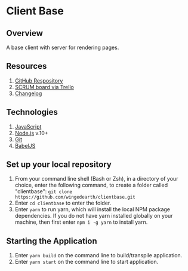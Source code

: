 # Client Base

## Overview
A base client with server for rendering pages.

## Resources

1. [GitHub Respository](https://github.com/wingedearth/clientbase)
2. [SCRUM board via Trello](https://trello.com/b/Tv0nPeWX/client-base)
3. [Changelog](https://github.com/wingedearth/clientbase/blob/master/CHANGELOG.md)

## Technologies

1. [JavaScript](https://developer.mozilla.org/en-US/docs/Web/JavaScript)
2. [Node.js](https://nodejs.org) v.10+
3. [Git](https://git-scm.com)
4. [BabelJS](http://babeljs.io)

## Set up your local repository

1. From your command line shell (Bash or Zsh), in a directory of your choice, enter the following command, to create a folder called "clientbase": ```git clone https://github.com/wingedearth/clientbase.git```
2. Enter ```cd clientbase``` to enter the folder.
3. Enter ```yarn``` to run yarn, which will install the local NPM package dependencies. If you do not have yarn installed globally on your machine, then first enter ```npm i -g yarn``` to install yarn.

## Starting the Application

1. Enter ```yarn build``` on the command line to build/transpile application.
2. Enter ```yarn start``` on the command line to start application.
